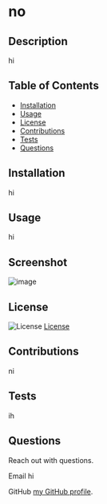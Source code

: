 # no

## Description

hi

## Table of Contents

* [Installation](#installation)
* [Usage](#usage)
* [License](#license)
* [Contributions](#contributions)
* [Tests](#tests)
* [Questions](#questions)

## Installation

hi

## Usage

hi

## Screenshot

![image](https://user-images.githubusercontent.com/77468612/113303667-2bb64200-92b6-11eb-86ed-00c3a9189677.png)

## License

![License](https://img.shields.io/badge/License-Apache%202.0-blue.svg)
[License](https://opensource.org/licenses/Apache-2.0)

## Contributions

ni

## Tests

ih

## Questions

Reach out with questions.

Email hi

GitHub [my GitHub profile](https://github.com/hi).

